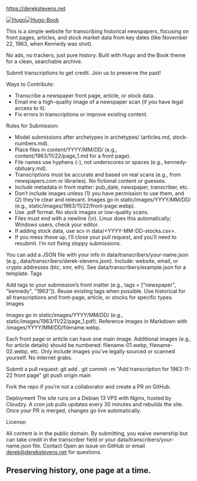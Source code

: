 https://derekstevens.net

[![Hugo](https://img.shields.io/badge/Hugo-v0.151.0-blue)](https://gohugo.io)[![Hugo-Book](https://img.shields.io/badge/Hugo_Book-v12-blue)](https://github.com/alex-shpak/hugo-book)

This is a simple website for transcribing historical newspapers, focusing on front pages, articles, and stock market data from key dates (like November 22, 1963, when Kennedy was shot). 

No ads, no trackers, just pure history. Built with Hugo and the Book theme for a clean, searchable archive.

Submit transcriptions to get credit. Join us to preserve the past!

Ways to Contribute:

- Transcribe a newspaper front page, article, or stock data.
- Email me a high-quality image of a newspaper scan (if you have legal access to it).
- Fix errors in transcriptions or improve existing content.

Rules for Submission:

- Model submissions after archetypes in archetypes/ (articles.md, stock-numbers.md).
- Place files in content/YYYY/MM/DD/ (e.g., content/1963/11/22/page_1.md for a front page).
- File names use hyphens (-), not underscores or spaces (e.g., kennedy-obituary.md).
- Transcriptions must be accurate and based on real scans (e.g., from newspapers.com or libraries). No fictional content or guesses.
- Include metadata in front matter: pub_date, newspaper, transcriber, etc.
- Don’t include images unless (1) you have permission to use them, and (2) they’re clear and relevant. Images go in static/images/YYYY/MM/DD/ (e.g., static/images/1963/11/22/front-page.webp).
- Use .pdf format. No stock images or low-quality scans.
- Files must end with a newline (\n). Linux does this automatically; Windows users, check your editor.
- If adding stock data, use scv in data/<YYYY-MM-DD-stocks.csv>.
- If you mess these up, I’ll close your pull request, and you’ll need to resubmit. I’m not fixing sloppy submissions.

You can add a JSON file with your info in data/transcribers/your-name.json (e.g., data/transcribers/derek-stevens.json). Include: website, email, or crypto addresses (btc, xmr, eth). See data/transcribers/example.json for a template.
Tags

Add tags to your submission’s front matter (e.g., tags = ["newspaper", "kennedy", "1963"]). Reuse existing tags when possible. Use historical for all transcriptions and front-page, article, or stocks for specific types.
Images

Images go in static/images/YYYY/MM/DD/ (e.g., static/images/1963/11/22/page_1.pdf). Reference images in Markdown with /images/YYYY/MM/DD/filename.webp.

Each front page or article can have one main image.
Additional images (e.g., for article details) should be numbered: filename-01.webp, filename-02.webp, etc.
Only include images you’ve legally sourced or scanned yourself. No internet grabs.

Submit a pull request:
git add .
git commit -m "Add transcription for 1963-11-22 front page"
git push origin main

Fork the repo if you’re not a collaborator and create a PR on GitHub.


Deployment
The site runs on a Debian 13 VPS with Nginx, hosted by Cloudzy. 
A cron job pulls updates every 30 minutes and rebuilds the site. 
Once your PR is merged, changes go live automatically.

License:

All content is in the public domain. By submitting, you waive ownership but can take credit in the transcriber field or your data/transcribers/your-name.json file.
Contact
Open an issue on GitHub or email derek@derekstevens.net for questions.

## Preserving history, one page at a time.
